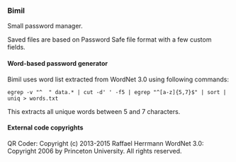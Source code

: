 ### Bimil ###

Small password manager.

Saved files are based on Password Safe file format with a few custom fields.



#### Word-based password generator ####

Bimil uses word list extracted from WordNet 3.0 using following commands:

    egrep -v "^  " data.* | cut -d' ' -f5 | egrep "^[a-z]{5,7}$" | sort | uniq > words.txt

This extracts all unique words between 5 and 7 characters.



#### External code copyrights ####

QR Coder: Copyright (c) 2013-2015 Raffael Herrmann
WordNet 3.0: Copyright 2006 by Princeton University. All rights reserved.
